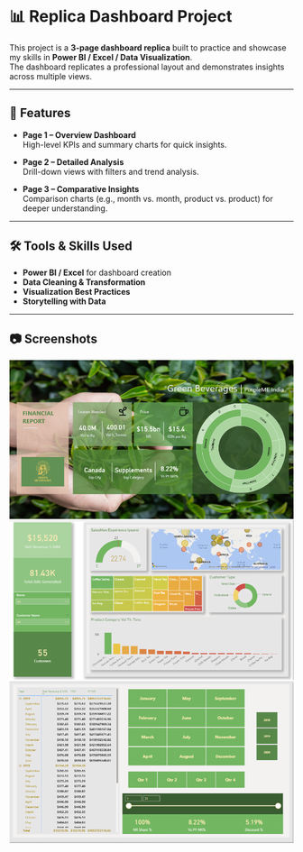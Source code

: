 # 📊 Replica Dashboard Project

This project is a **3-page dashboard replica** built to practice and showcase my skills in **Power BI / Excel / Data Visualization**.  
The dashboard replicates a professional layout and demonstrates insights across multiple views.

---

## 🚀 Features
- **Page 1 – Overview Dashboard**  
  High-level KPIs and summary charts for quick insights.  

- **Page 2 – Detailed Analysis**  
  Drill-down views with filters and trend analysis.  

- **Page 3 – Comparative Insights**  
  Comparison charts (e.g., month vs. month, product vs. product) for deeper understanding.  

---

## 🛠️ Tools & Skills Used
- **Power BI / Excel** for dashboard creation  
- **Data Cleaning & Transformation**  
- **Visualization Best Practices**  
- **Storytelling with Data**  

---

## 📷 Screenshots

![Overview Dashboard](images/page1.png)  
![Detailed Analysis](images/page2.png)  
![Comparative Insights](images/page3.png)  
